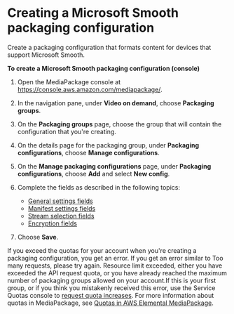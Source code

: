 # Creating a Microsoft Smooth packaging configuration<a name="pkg-cfig-create-mss"></a>

Create a packaging configuration that formats content for devices that support Microsoft Smooth\.

**To create a Microsoft Smooth packaging configuration \(console\)**

1. Open the MediaPackage console at [https://console\.aws\.amazon\.com/mediapackage/](https://console.aws.amazon.com/mediapackage/)\.

1. In the navigation pane, under **Video on demand**, choose **Packaging groups**\.

1. On the **Packaging groups** page, choose the group that will contain the configuration that you're creating\.

1. On the details page for the packaging group, under **Packaging configurations**, choose **Manage configurations**\.

1. On the **Manage packaging configurations** page, under **Packaging configurations**, choose **Add** and select **New config**\.

1. Complete the fields as described in the following topics:
   + [General settings fields](cfigs-mss-new.md)
   + [Manifest settings fields](cfigs-mss-manset.md)
   + [Stream selection fields](cfigs-mss-include-streams.md)
   + [Encryption fields](cfigs-mss-encryption.md)

1. Choose **Save**\.

If you exceed the quotas for your account when you're creating a packaging configuration, you get an error\. If you get an error similar to Too many requests, please try again\. Resource limit exceeded, either you have exceeded the API request quota, or you have already reached the maximum number of packaging groups allowed on your account\.If this is your first group, or if you think you mistakenly received this error, use the Service Quotas console to [request quota increases](https://console.aws.amazon.com/servicequotas/home?region=us-east-1#!/services/mediapackage/quotas)\. For more information about quotas in MediaPackage, see [Quotas in AWS Elemental MediaPackage](quotas.md)\.